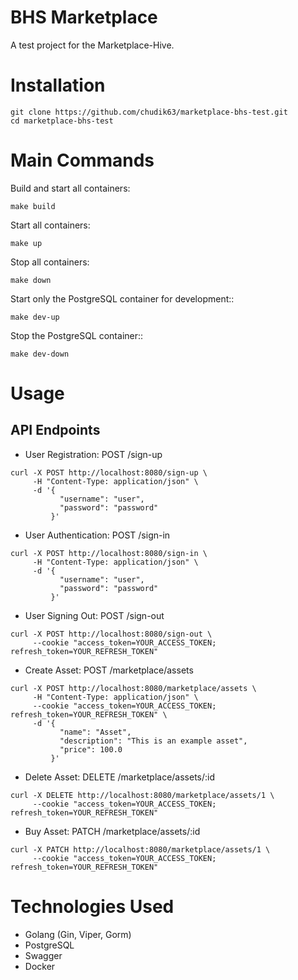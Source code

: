 # BHS Marketplace
A test project for the Marketplace-Hive.
# Installation
```
git clone https://github.com/chudik63/marketplace-bhs-test.git
cd marketplace-bhs-test
```
# Main Commands
Build and start all containers:
```
make build
```
Start all containers:
```
make up
```
Stop all containers:
```
make down
```

Start only the PostgreSQL container for development::
```
make dev-up
```
Stop the PostgreSQL container::
```
make dev-down
```

# Usage
## API Endpoints
- User Registration: POST /sign-up
```
curl -X POST http://localhost:8080/sign-up \
     -H "Content-Type: application/json" \
     -d '{
           "username": "user",
           "password": "password"
         }'
```
- User Authentication: POST /sign-in
```
curl -X POST http://localhost:8080/sign-in \
     -H "Content-Type: application/json" \
     -d '{
           "username": "user",
           "password": "password"
         }'
```
- User Signing Out: POST /sign-out
```
curl -X POST http://localhost:8080/sign-out \
     --cookie "access_token=YOUR_ACCESS_TOKEN; refresh_token=YOUR_REFRESH_TOKEN"
```
- Create Asset: POST /marketplace/assets
```
curl -X POST http://localhost:8080/marketplace/assets \
     -H "Content-Type: application/json" \
     --cookie "access_token=YOUR_ACCESS_TOKEN; refresh_token=YOUR_REFRESH_TOKEN" \
     -d '{
           "name": "Asset",
           "description": "This is an example asset",
           "price": 100.0
         }'

```
- Delete Asset: DELETE /marketplace/assets/:id
```
curl -X DELETE http://localhost:8080/marketplace/assets/1 \
     --cookie "access_token=YOUR_ACCESS_TOKEN; refresh_token=YOUR_REFRESH_TOKEN"
```
- Buy Asset: PATCH /marketplace/assets/:id
```
curl -X PATCH http://localhost:8080/marketplace/assets/1 \
     --cookie "access_token=YOUR_ACCESS_TOKEN; refresh_token=YOUR_REFRESH_TOKEN"
```

# Technologies Used
- Golang (Gin, Viper, Gorm)
- PostgreSQL
- Swagger
- Docker
